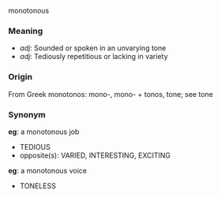 monotonous
### Meaning
+ _adj_: Sounded or spoken in an unvarying tone
+ _adj_: Tediously repetitious or lacking in variety

### Origin

From Greek monotonos: mono-, mono- + tonos, tone; see tone

### Synonym

__eg__: a monotonous job

+ TEDIOUS
+ opposite(s): VARIED, INTERESTING, EXCITING

__eg__: a monotonous voice

+ TONELESS


